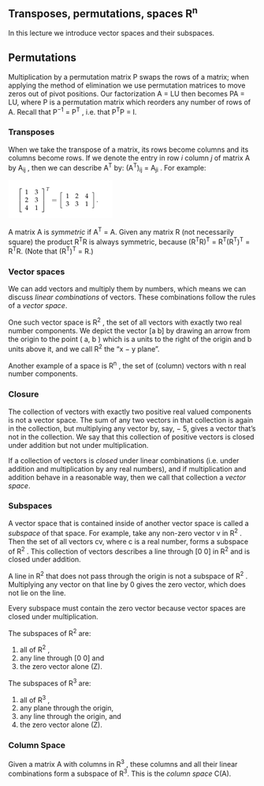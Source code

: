 ## Transposes, permutations, spaces R<sup>n</sup>
In this lecture we introduce vector spaces and their subspaces.

## Permutations

Multiplication by a permutation matrix P swaps the rows of a matrix; when applying the method of elimination we use permutation matrices to move zeros out of pivot positions. Our factorization A = LU then becomes PA = LU, where P is a permutation matrix which reorders any number of rows of A. Recall that P<sup>−1</sup> = P<sup>T</sup> , i.e. that P<sup>T</sup>P = I.

### Transposes
When we take the transpose of a matrix, its rows become columns and its columns become rows. If we denote the entry in row <i>i</i> column <i>j</i> of matrix A by A<sub>ij</sub> , then we can describe A<sup>T</sup> by: (A<sup>T</sup>)<sub>ij</sub> = A<sub>ji</sub> . For example:

![Transpose of a matrix](Images/transpose.png)

A matrix A is <i>symmetric</i> if A<sup>T</sup> = A. Given any matrix R (not necessarily square) the product R<sup>T</sup>R is always symmetric, because (R<sup>T</sup>R)<sup>T</sup> = R<sup>T</sup>(R<sup>T</sup>)<sup>T</sup> = R<sup>T</sup>R. (Note that (R<sup>T</sup>)<sup>T</sup> = R.)

### Vector spaces

We can add vectors and multiply them by numbers, which means we can discuss <i>linear combinations</i> of vectors. These combinations follow the rules of a <i>vector space</i>.

One such vector space is R<sup>2</sup> , the set of all vectors with exactly two real number components. We depict the vector [a b] by drawing an arrow from the origin to the point ( a, b ) which is a units to the right of the origin and b units above it, and we call R<sup>2</sup> the “x − y plane”.

Another example of a space is R<sup>n</sup> , the set of (column) vectors with n real number components.

### Closure

The collection of vectors with exactly two positive real valued components is not a vector space. The sum of any two vectors in that collection is again in the collection, but multiplying any vector by, say, − 5, gives a vector that’s not in the collection. We say that this collection of positive vectors is closed under addition but not under multiplication.

If a collection of vectors is <i>closed</i> under linear combinations (i.e. under addition and multiplication by any real numbers), and if multiplication and addition behave in a reasonable way, then we call that collection a <i>vector space</i>.

### Subspaces

A vector space that is contained inside of another vector space is called a <i>subspace</i> of that space. For example, take any non-zero vector v in R<sup>2</sup> . Then the set of all vectors cv, where c is a real number, forms a subspace of R<sup>2</sup> . This collection of vectors describes a line through [0 0] in R<sup>2</sup> and is closed under addition.

A line in R<sup>2</sup> that does not pass through the origin is not a subspace of R<sup>2</sup> .
Multiplying any vector on that line by 0 gives the zero vector, which does not lie on the line. 

Every subspace must contain the zero vector because vector spaces are closed under multiplication.

The subspaces of R<sup>2</sup> are:

1. all of R<sup>2</sup> ,
2. any line through [0 0] and
3. the zero vector alone (Z).

The subspaces of R<sup>3</sup> are:

1. all of R<sup>3</sup> ,
2. any plane through the origin,
3. any line through the origin, and
4. the zero vector alone (Z). 

### Column Space

Given a matrix A with columns in R<sup>3</sup> , these columns and all their linear combinations form a subspace of R<sup>3</sup>. This is the *column space* C(A). 